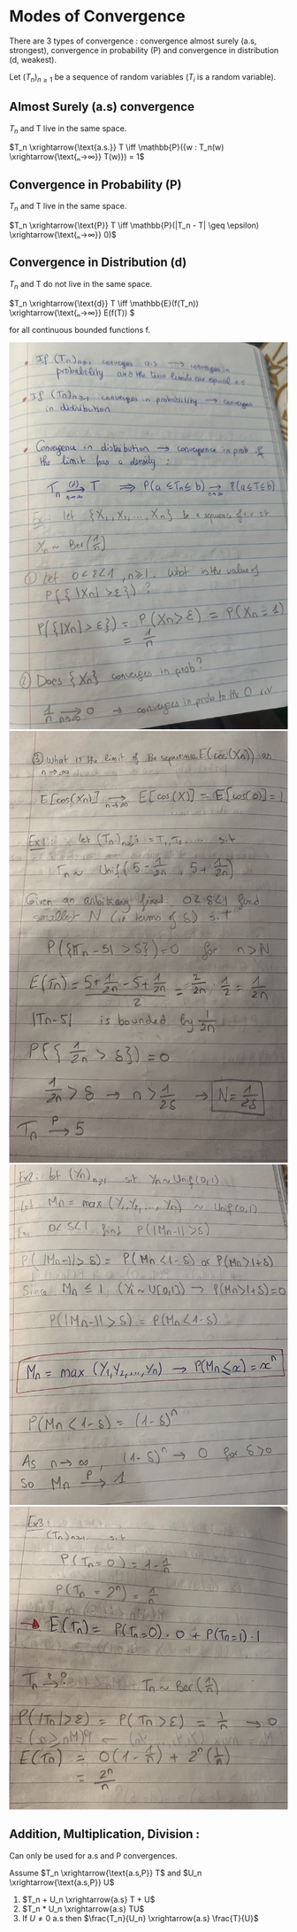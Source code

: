# Modes of Convergence 

There are 3 types of convergence : convergence almost surely (a.s, strongest), convergence in probability (P) and convergence in distribution (d, weakest).

Let $(T_n)_{n \geq 1}$ be a sequence of random variables ($T_i$ is a random variable).

## Almost Surely (a.s) convergence

$T_n$ and T live in the same space. 

$T_n \xrightarrow{\text{a.s.}} T \iff \mathbb{P}({w : T_n(w) \xrightarrow{\text{ₙ→∞}} T(w)}) = 1$


## Convergence in Probability (P)

$T_n$ and T live in the same space. 

$T_n \xrightarrow{\text{P}} T \iff \mathbb{P}(|T_n - T| \geq \epsilon) \xrightarrow{\text{ₙ→∞}} 0)$

## Convergence in Distribution (d)

$T_n$ and T do not live in the same space. 

$T_n \xrightarrow{\text{d}} T \iff \mathbb{E}(f(T_n)) \xrightarrow{\text{ₙ→∞}} E(f(T)) $

for all continuous bounded functions f.

![Convergence](ConvergenceEx.png)
![Convergence2](ConvergenceExctd.png)
![Ex](Exercise2.png)
![Ex2](Exercise3.png)

## Addition, Multiplication, Division :

Can only be used for a.s and P convergences.

Assume $T_n \xrightarrow{\text{a.s,P}} T$ and $U_n \xrightarrow{\text{a.s,P}} U$

1) $T_n + U_n \xrightarrow{a.s} T + U$
2) $T_n * U_n \xrightarrow{a.s} TU$
3) If $U ≠ 0$ a.s then $\frac{T_n}{U_n} \xrightarrow{a.s} \frac{T}{U}$
